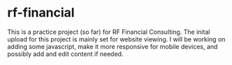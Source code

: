 # rf-financial

This is a practice project (so far) for RF Financial Consulting. The inital upload for this project is mainly set for website viewing. I will be working on adding some javascript, make it more responsive for mobile devices, and possibly add and edit content if needed.
